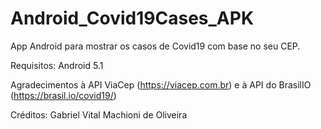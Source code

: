 # Android_Covid19Cases_APK
App Android para mostrar os casos de Covid19 com base no seu CEP. 

Requisitos: Android 5.1

Agradecimentos à API ViaCep (https://viacep.com.br) e à API do BrasilIO (https://brasil.io/covid19/)


Créditos: Gabriel Vital Machioni de Oliveira
